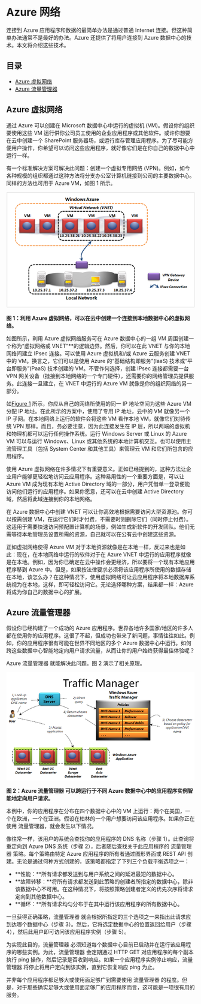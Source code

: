 # Azure 网络

连接到 Azure 应用程序和数据的最简单办法是通过普通 Internet 连接。但这种简单办法通常不是最好的办法。Azure 还提供了将用户连接到 Azure 数据中心的技术。本文将介绍这些技术。

## 目录

-   [Azure 虚拟网络](#Vnet)
-   [Azure 流量管理器](#TrafficMngr)

<a name="Vnet"></a>
## Azure 虚拟网络

通过 Azure 可以创建在 Microsoft 数据中心中运行的虚拟机 (VM)。假设你的组织要使用这些 VM 运行供你公司员工使用的企业应用程序或其他软件。或许你想要在云中创建一个 SharePoint 服务器场，或运行库存管理应用程序。为了尽可能方便用户操作，你希望可以访问这些应用程序，就好像它们是在你自己的数据中心中运行一样。

有一个标准解决方案可解决此问题：创建一个虚拟专用网络 (VPN)。例如，如今各种规模的组织都通过这种方法将分支办公室计算机链接到公司的主要数据中心。同样的方法也可用于 Azure VM，如图 1 所示。

<a name="Fig1"></a>

![01_Networking][01_Networking]

**图 1：利用 Azure 虚拟网络，可以在云中创建一个连接到本地数据中心的虚拟网络。**

如图所示，利用 Azure 虚拟网络服务可在 Azure 数据中心的一组 VM 周围创建一个称为“虚拟网络或 VNET”**的逻辑边界。然后，你可以在此 VNET 与你的本地网络间建立 IPsec 连接。可以使用 Azure 虚拟机和/或 Azure 云服务创建 VNET 中的 VM。换言之，它们可以是使用 Azure 的“基础结构即服务”(IaaS) 技术或“平台即服务”(PaaS) 技术创建的 VM。不管作何选择，创建 IPsec 连接都需要一台 VPN 网关设备（挂接到本地网络的一个专门硬件），还需要你的网络管理员提供服务。此连接一旦建立，在 VNET 中运行的 Azure VM 就像是你的组织网络的另一部分。

如[Figure 1](#Fig1) 所示，你应从自己的网络所使用的同一 IP 地址空间为这些 Azure VM 分配 IP 地址。在此所示的方案中，使用了专用 IP 地址，云中的 VM 就像另一个 IP 子网。在本地网络上运行的软件会将这些 VM 看作本地 VM，就像它们对待传统 VPN 那样。而且，务必要注意，因为此连接发生在 IP 层，所以两端的虚拟机和物理机都可以运行任何操作系统。运行 Windows Server 或 Linux 的 Azure VM 可以与运行 Windows、Linux 或其他系统的本地计算机交互。也可以使用主流管理工具（包括 System Center 和其他工具）来管理云 VM 和它们所包含的应用程序。

使用 Azure 虚拟网络在许多情况下有重要意义。正如已经提到的，这种方法让企业用户能够更轻松地访问云应用程序。这种易用性的一个重要方面是，可以让 Azure VM 成为现有本地 Active Directory 域的一部分，用户凭借单一登录便能访问他们运行的应用程序。如果你愿意，还可以在云中创建 Active Directory 域，然后将此域连接到你的本地网络。

在 Azure 数据中心中创建 VNET 可以让你高效地根据需要访问大型资源池。你可以按需创建 VM，在运行它们时才付费，不需要时则删除它们（同时停止付费）。这适用于需要快速访问预配置计算机的场景，例如生成新软件的开发团队。他们无需等待本地管理员设置所需的资源，自己就可以在公有云中创建这些资源。

正如虚拟网络使得 Azure VM 对于本地资源就像是在本地一样，反过来也是如此：现在，在本地网络中运行的软件对于在 Azure VNET 中运行的应用程序就像是在本地。例如，因为你已确定在云中操作会更经济，所以要将一个现有本地应用程序移到 Azure 中。但是，如果按法律要求必须将该应用程序所使用的数据存储在本地，该怎么办？在这种情况下，使用虚拟网络可让云应用程序将本地数据库系统视为在本地，这样，即可轻松访问它。无论选择哪种方案，结果都一样：Azure 将成为你自己的数据中心的扩展。

<a name="TrafficMngr"></a>
## Azure 流量管理器

假设你已经构建了一个成功的 Azure 应用程序。世界各地许多国家/地区的许多人都在使用你的应用程序。这很了不起，但成功也带来了新问题，事情往往如此。例如，你的应用程序很有可能在世界不同地区的多个 Azure 数据中心中运行。如何跨这些数据中心智能地定向用户请求流量，从而让你的用户始终获得最佳体验呢？

Azure 流量管理器 就能解决此问题。图 2 演示了相关原理。

<a name="Fig3"></a>
   
![03_TrafficManager][03_TrafficManager]

**图 2：Azure 流量管理器 可以跨运行于不同 Azure 数据中心中的应用程序实例智能地定向用户请求。**

本例中，你的应用程序在分布在四个数据中心中的 VM 上运行：两个在美国，一个在欧洲，一个在亚洲。假设在柏林的一个用户想要访问该应用程序。如果你正在使用 流量管理器，就会发生以下情况。

像往常一样，该用户的系统会查找你的应用程序的 DNS 名称（步骤 1）。此查询将重定向到 Azure DNS 系统（步骤 2），后者随后查找关于此应用程序的 流量管理器 策略。每个策略由特定 Azure 应用程序的所有者通过图形界面或 REST API 创建。无论是通过何种方式创建的，该策略都指定了下列三个负载平衡选项之一：

-   **性能：**所有请求都发送到与用户系统之间的延迟最短的数据中心。
-   **故障转移：**将所有请求都发送到此策略的创建者所指定的数据中心，除非该数据中心不可用。在这种情况下，将按照策略创建者定义的优先次序将请求定向到其他数据中心。
-   **循环：**所有请求均匀分布于在其中运行该应用程序的所有数据中心。

一旦获得正确策略，流量管理器 就会根据所指定的三个选项之一来指出此请求应到达哪个数据中心（步骤 3）。然后，它将选定数据中心的位置返回给用户（步骤 4），然后此用户即可访问该应用程序实例（步骤 5）。

为实现此目的，流量管理器 必须知道每个数据中心目前已启动并在运行该应用程序的哪些实例。为此，流量管理器 会定期通过 HTTP GET 对应用程序的每个副本执行 ping 操作，然后记录是否收到响应。如果一个应用程序实例停止响应，流量管理器 将停止将用户定向到该实例，直到它恢复响应 ping 为止。

并非每个应用程序都足够大或使用面足够广到需要使用 流量管理器 的程度。但是，对于那些确实足够大或使用面足够广的应用程序而言，这可能是一项很有用的服务。

[01_Networking]: ./media/azure-networking/Networking_01Networking.png
[03_TrafficManager]: ./media/azure-networking/Networking_03TrafficManager.png